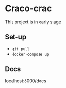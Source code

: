 # Craco-crac

This project is in early stage

## Set-up

- ```git pull```
- ```docker-compose up```

## Docs
localhost:8000/docs